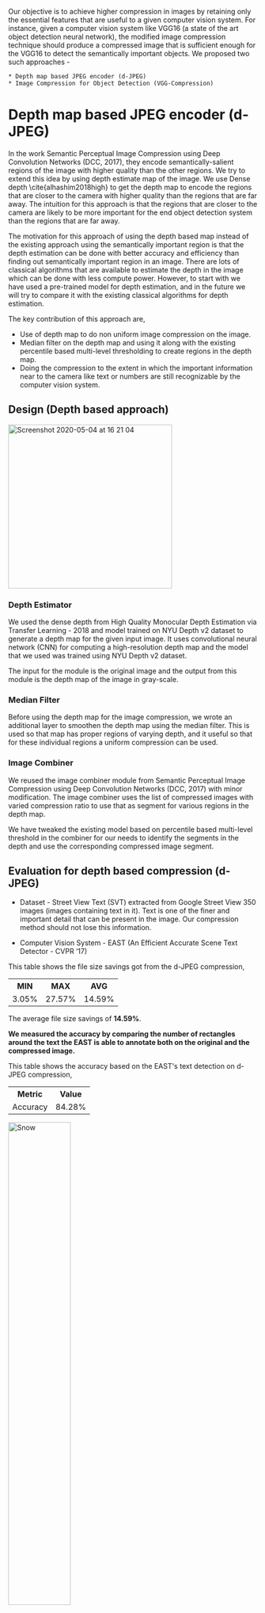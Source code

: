 Our objective is to achieve higher compression in images by retaining only the essential features that are useful to a given computer vision system. For instance, given a computer vision system like VGG16 (a state of the art object detection neural network), the modified image compression technique should produce a compressed image that is sufficient enough for the VGG16 to detect the semantically important objects. We proposed two such approaches -

    * Depth map based JPEG encoder (d-JPEG)
    * Image Compression for Object Detection (VGG-Compression)

# Depth map based JPEG encoder (d-JPEG)


In the work Semantic Perceptual Image Compression using Deep Convolution Networks (DCC, 2017), they encode semantically-salient regions of the image with higher quality than the other regions. We try to extend this idea by using depth estimate map of the image. We use Dense depth \cite{alhashim2018high} to get the depth map to encode the regions that are closer to the camera with higher quality than the regions that are far away. The intuition for this approach is that the regions that are closer to the camera are likely to be more important for the end object detection system than the regions that are far away.



The motivation for this approach of using the depth based map instead of the existing approach using the semantically important region is that the depth estimation can be done with better accuracy and efficiency than finding out semantically important region in an image. There are lots of classical algorithms that are available to estimate the depth in the image which can be done with less compute power. However, to start with we have used a pre-trained model for depth estimation, and in the future we will try to compare it with the existing classical algorithms for depth estimation. 


The key contribution of this approach are,

* Use of depth map to do non uniform image compression on the image.
* Median filter on the depth map and using it along with the existing percentile based multi-level thresholding to create regions in the depth map.
* Doing the compression to the extent in which the important information near to the camera like text or numbers are still recognizable by the computer vision system.


## Design (Depth based approach)
<img width="331" alt="Screenshot 2020-05-04 at 16 21 04" src="https://user-images.githubusercontent.com/6566518/81014906-576d4580-8e23-11ea-8022-d61eecd1cbfb.png">


### Depth Estimator
We used the dense depth from High Quality Monocular Depth Estimation via Transfer Learning  - 2018
 and model trained on NYU Depth v2 dataset to generate a depth map for the given input image. It uses convolutional neural network (CNN) for computing a high-resolution depth map and the model that we used was trained using NYU Depth v2 dataset.

The input for the module is the original image and the output from this module is the depth map of the image in gray-scale.

### Median Filter

Before using the depth map for the image compression, we wrote an additional layer to smoothen the depth map using the median filter. This is used so that map has proper regions of varying depth, and it useful so that for these individual regions a uniform compression can be used.


### Image Combiner

We reused the image combiner module from  Semantic Perceptual Image Compression using Deep Convolution Networks (DCC, 2017) with minor modification. The image combiner uses the list of compressed images with varied compression ratio to use that as  segment for various regions in the depth map.

We have tweaked the existing model based on percentile based multi-level threshold in the combiner for our needs to identify the segments in the depth and use the corresponding compressed image segment. 


## Evaluation for depth based compression (d-JPEG)

* Dataset - Street View Text (SVT) extracted from Google Street View 
350 images (images containing text in it). Text is one of the finer and important detail  that can be present in the image. Our compression method should not lose this information.

* Computer Vision System - EAST (An Efficient Accurate Scene Text Detector - CVPR ‘17) 


This table shows the file size savings got from the d-JPEG compression,

<table>
<tr><th> MIN</th><th> MAX </th><th> AVG </th></tr>
   <tr><td>3.05%</td><td> 27.57% </td><td> 14.59% </td></tr>
   </table>

The average file size savings of **14.59%**.

**We measured the accuracy by comparing the number of rectangles around the text the EAST is able to annotate both on the original and the compressed image.**

This table shows the accuracy based on the EAST's text detection on d-JPEG compression,



<table>
  <tr><th> Metric </th> <th> Value </th> </tr>
<tr><td> Accuracy  </td><td> 84.28% </td></tr>
</table>

<div class="row">
  <div class="column">
    <img src="https://user-images.githubusercontent.com/6566518/81014677-e9c11980-8e22-11ea-88c4-5737ba195474.png" alt="Snow" style="width:50%">
  </div>
  <div class="column">
    <img src="https://user-images.githubusercontent.com/6566518/81014681-ef1e6400-8e22-11ea-9774-8a3f8e39e7f7.png" alt="Forest" style="width:50%">
  </div>

</div>
<table>
  <tr>
    <td>Compressed Image
</td>
    <td>Original Image
</td>
  </tr>
  <tr>
   <td>
    <img src="https://user-images.githubusercontent.com/6566518/81014677-e9c11980-8e22-11ea-88c4-5737ba195474.png" width=370 height=370></img> </td> <td>
    <img src="https://user-images.githubusercontent.com/6566518/81014681-ef1e6400-8e22-11ea-9774-8a3f8e39e7f7.png" width=370 height=370></img></td>
  
  </tr>
 </table>
 <br><br>
 The figures shown in the above table contains the image with maximum savings of 27.57%.
 As you could see from the above table, the EAST is able to detect the text in the compressed image in the same way as the original image. 



# Image Compression for Object Detection

In this approach, we take a computer vision system and learn an image compression encoding/decoding specific to it. For instance, given a computer vision system like Inception v3 (a state of the art object detection neural network), the modified image compression scheme should produce a compressed image that is sufficient enough for the Inception v3 to detect objects.

To achieve this we need a better Encoding/Decoding scheme than JPEG. We propose a way to learn a encoding/decoding scheme for a specific computer vision system. Here, we train an encoding/decoding scheme for Inception v3 using neural network proposed in Full Resolution Image Compression by Toderici et. al.

## Full Resolution Image Compression

![FRIC Arch](object-detection-compression/images/fric.png)

The network has three components -

1. Encoder - Takes the RGB image as input and produces an encoded version of it.
2. Binarizer - Takes the encoded image as input and produces the compressed version of the image. The output size of Binarizer determines the compressed image size.
3. Decoder - Taes the compressed image and reconstructs the original image while retaining the important features.


## Design

![Arch](object-detection-compression/images/arch.png)

The image shows a high level design of the system. We use [CIFAR-10 Dataset](http://www.cs.toronto.edu/~kriz/cifar.html) to train the network. The images of batch size 200 go through the FRIC network that compresses and reconstructs the image. The reconstructed image is fed into the trained inception v3 network that predicts the class label for the image. Using the predicted class label and the ground truth label we get the cross entropy loss. We use the gradient of cross entropy loss and backpropagation to update the parameters of FRIC network. During backpropagation the parameters of Inception v3 are not updated.


## Dataset

We used [CIFAR-10 Dataset](http://www.cs.toronto.edu/~kriz/cifar.html) that contains 50,000 training images of size 32x32 and from 10 object classes. During training we used a batch size of 200 and a learning rate of 5e-5. FRIC network was originally designed to take 32x32 images as input and that is why we chose this dataset. Our trained inception v3 model achieves a test set accuracy of about 90% for this dataset.


## Training Curve

![Train](object-detection-compression/images/train_loss_comp_rate.png)

We have plotted training loss vs iterations for three trained models with varying compression rate. Compression rate is controlled by the output size from the Binarizer of FRIC network. The three curves corresponds to a particular compression rate. Higher the compression rate the higher is the loss during training. This suggests a trade off between accuracy and the compression rate.


## Results

![results](object-detection-compression/images/result.png)

The output of this compression scheme that was leanrt using an object detection system need not be visually perceivable by humans. The object detection system retains the important abstract features that are need for object classification and remove unwanted details so that we can achieve a high compression rate.

In the above image we can see that all the images look like gray tiles. For humans, the images may look random and meaningless while for an object detection network like Inception v3 it is easy to classify them info the corresponding obejct classes.


## Evaluation

![Accuracy vs Compression Rate](object-detection-compression/images/accuracy_vs_rate.png)

This is a plot showing how compression rate affects accuracy of prediction. The total size of the test data is 26 MB and the Inception v3 model classifies objects with 90% accuracy. When we tune the compression rate to 46.2% we see that the accuracy drops to 52% and when the compression rate is pushed to 86.2% we see that the accuracy further drops to 43% which is still a lot better than a random object classifier that would have an accuracy of 10%.

